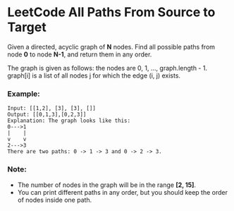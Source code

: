 # LeetCode All Paths From Source to Target
Given a directed, acyclic graph of **N** nodes.  Find all possible paths from node **0** to node **N-1**, and return them in any order.

The graph is given as follows:  the nodes are 0, 1, ..., graph.length - 1.  graph[i] is a list of all nodes j for which the edge (i, j) exists.

### Example:
```
Input: [[1,2], [3], [3], []] 
Output: [[0,1,3],[0,2,3]] 
Explanation: The graph looks like this:
0--->1
|    |
v    v
2--->3
There are two paths: 0 -> 1 -> 3 and 0 -> 2 -> 3.
```

### Note:

* The number of nodes in the graph will be in the range **[2, 15]**.
* You can print different paths in any order, but you should keep the order of nodes inside one path.